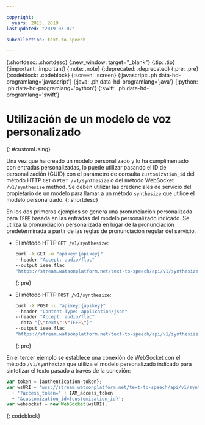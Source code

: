 ```yaml
---

copyright:
  years: 2015, 2019
lastupdated: "2019-03-07"

subcollection: text-to-speech

---
```


{:shortdesc: .shortdesc}
{:new_window: target="_blank"}
{:tip: .tip}
{:important: .important}
{:note: .note}
{:deprecated: .deprecated}
{:pre: .pre}
{:codeblock: .codeblock}
{:screen: .screen}
{:javascript: .ph data-hd-programlang='javascript'}
{:java: .ph data-hd-programlang='java'}
{:python: .ph data-hd-programlang='python'}
{:swift: .ph data-hd-programlang='swift'}

# Utilización de un modelo de voz personalizado
{: #customUsing}

Una vez que ha creado un modelo personalizado y lo ha cumplimentado con entradas personalizadas, lo puede utilizar pasando el ID de personalización (GUID) con el parámetro de consulta `customization_id` del método HTTP `GET` o `POST /v1/synthesize` o del método WebSocket `/v1/synthesize` method. Se deben utilizar las credenciales de servicio del propietario de un modelo para llamar a un método `synthesize` que utilice el modelo personalizado.
{: shortdesc}

En los dos primeros ejemplos se genera una pronunciación personalizada para `IEEE` basada en las entradas del modelo personalizado indicado. Se utiliza la pronunciación personalizada en lugar de la pronunciación predeterminada a partir de las reglas de pronunciación regular del servicio.

-   El método HTTP `GET /v1/synthesize`:

    ```bash
    curl -X GET -u "apikey:{apikey}"
    --header "Accept: audio/flac"
    --output ieee.flac
    "https://stream.watsonplatform.net/text-to-speech/api/v1/synthesize?text=IEEE&customization_id={customization_id}"
    ```
    {: pre}

-   El método HTTP `POST /v1/synthesize`:

    ```bash
    curl -X POST -u "apikey:{apikey}"
    --header "Content-Type: application/json"
    --header "Accept: audio/flac"
    --data "{\"text\":\"IEEE\"}"
    --output ieee.flac
    "https://stream.watsonplatform.net/text-to-speech/api/v1/synthesize?customization_id={customization_id}"
    ```
    {: pre}

En el tercer ejemplo se establece una conexión de WebSocket con el método `/v1/synthesize` que utiliza el modelo personalizado indicado para sintetizar el texto pasado a través de la conexión:

```javascript
var token = {authentication-token};
var wsURI = 'wss://stream.watsonplatform.net/text-to-speech/api/v1/synthesize'
  + '?access_token=' + IAM_access_token
  + '&customization_id={customization_id}';
var websocket = new WebSocket(wsURI);
```
{: codeblock}
